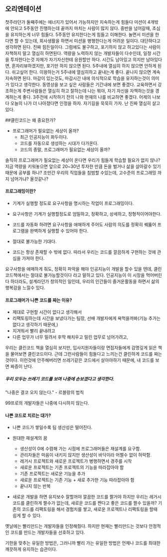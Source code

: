 ## 오리엔테이션 
첫주라던가 둘째주에는 에너지가 있어서 가능하지만 지속하는게 힘들다
미션이 4개밖에 안되고 5주동안 진행하는데 끝까지 마치는 사람이 많지 않다.
중반을 넘어갈때, 초심을 유지하는게 너무 힘들다. 5주동안 유지한다는게 힘들고 이해한다.
놀면서 미션을 한다면 할 수 있는데, 회사생활을 하면서 미션을 병행한다는게 어려운 일이다.
대단하다고 생각하면 된다. 진짜 힘든일이다. 그럼에도 불구하고, 포기하지 않고 하고있다는 사람이
자책하지 말고 열심히 하면된다. 역량을 노력하지 않는 개발자들이 다수인데,
일정 시간을 투자한다는것 자체가 자기자신한테 응원할만 하다. 
시간도 남아있고 의지만 남아있다면, 혼자리뷰하겠지만, 포기만 하지 않으면 된다.
5주내에 열심히 하지 않으면 안하게 된다. 쉬고싶어 한다. 이왕하는거 5주내에 열심히하고
끝내는게 좋다. 끝나지 않으면 계속 지속하면 된다.
마감이 있는것도, 마감시간 내에 의식적으로 학습을 유지하는것이 의미가 있다고 생각한다.
동영상을 보고 싶은 사람들은 기간내에 보면 좋겠다.
교육하면서 강조하는게 주변사람들은 열심히 하고 잘하는데 나는 뭐야,
자기 자신을 자책하는것을 경계하는게 좋다. 3주전에 시작하기 전의 나와 현재의 나를 비교하면 좋겠다.
어제의 나보다 오늘의 나가 더 나아졌다면 인정을 하자.
자기길을 묵묵히 가자. 난 진짜 열심히 살고 있다. 


##클린코드는 왜 중요한가?
- 프로그래머가 필요없는 세상이 올까?
    - 최근 인공지능이 화두이다.
    - 코드를 자동으로 생성하는 시대가 다가온다.
    - 코드의 종말, 프로그래머가 필요없는 세상이 올까?

솔직히 프로그래머가 필요없는 세상이 온다면 우리가 힘들게 학습할 필요가 없지 않나?
지금 역량을 키워놓으면 앞으로 20~30년 투자한 만큼 돈을 벌거나 삶을 살아갈수 있기때문에 공부를 하나?
조만간 우리의 직업들을 침범할 수있는데, 고수준의 프로그래밍 까지 넘어가냐? 올것같나?

#### 프로그래밍이란?
- 기계가 실행할 정도로 요구사항을 명시하는 작업이 프로그래밍이다.
- 요구사항은 기계가 실행할정도로 엄밀하고, 정확하고, 상세하고, 정형적이어야한다.


- 코드를 자동화 하려면 요구사항을 애매하게 주어도 사람의 의도를 정확히 꿰뚫어 프로그램을 완벽하게 실행할 수 있어야 한다.
- 절대로 불가능한 기대다.
- 코드는 항상 존재할 수 밖에 없다. 따라서 우리는 코드를 깔끔하게 구현하는 것에 관심을 가져야 한다.

요구사항을 애매하게 줘도, 정확히 파악을 해야 인공지능이 개발을 할수 있을 텐데, 클린코드책에서는 절대로 불가능할것이다 라고 말하고 있다.
인공지능이 이 시장을 먹어버린다 하더라도, 설계라던가 창의적인 일인데, 우리의 인간들이 즐거운활동을 하면서 삶의 행복감을 느낄수 있다.

#### 프로그래머가 나쁜 코드를 짜는 이유?
- 제대로 구현할 시간이 없다고 생각해서
- 리팩토링하는데 시간을 보냈다가는 팀장, 선배 개발자에게 욕먹을까봐(기능 추가는 없다고 생각하기 때문에,)
- 지겨워서 빨리 끝내려고
- 다른 업무가 너무 밀려서 후딱 해치우고 밀린 업무로 넘어가려고,

우리는 클린코드 책을 열심히 보지만, 입사지원자들이랑 면접자들에게 감명깊게 읽은 책을 물어보면 클린코드이다.
근데 그런사람들이 힘들다고 느끼는건 클린하게 코드를 짜는것이다.
이런것에 안주해버리면 쓰레기같은 코드에서 살아야하기 때문에, 내 코드를 보면 짜증이 난다.


##### 우리 모두는 쓰레기 코드를 보며 나중에 손보겠다고 생각한다.
"나중은 결코 오지 않는다." - 르블랑의 법칙

99프로의 개발자들은 나중에 다시하지 않는다.

#### 나쁜 코드로 치르는 대가?
- 나쁜 코드가 쌓일수록 팀 생산성은 떨어진다.


- 원대한 재설계의 꿈
    - 생산성이 0에 수렴해 가는 시점에 프로그래머들은 재설계를 요구함.
    - 관리자들은 마음이 내키지 않지만 생산성이 바닥이라 어쩔수 없이 허락함.
    - 레거시 프로젝트와 새로운 프로젝트가 병행하면서 경주를 시작
    - 새로운 프로젝트는 기존 프로젝트의 기능을 따라잡아야 함
    - 기존 프로젝트는 새로운 기능을 추가
    - 새로운 프로젝트는 기존 기능 + 새로 추가한 기능 따라잡아야 함
    - 끝나지 않는 반복
- 새로운 개발을 하면 유지보수 잘할꺼야 깔끔한 코드를 짤거야
하지만 우리는 레거시 코드를 클린하게 짤수가 없는데, 새로운 코드를 짠다고 좋은 코드를 짤수 있을까?
기존의 코드를 리팩토링을 해서 경험치를 쌓고, 새로운 프로젝트나 리팩토링을 할때 쉽게 할 수 있다.

옛날에는 빨리만드는 개발자들을 인정해줬다.
하지만 현재는 빨리만드는 것보다 안정적인 코드를 만드는 개발자들을 선호하고 있다.

기한을 맞추는 유일한 방법은,
그러니까 빨리 가는 유일한 방법은 언제나 코드를 최대한 깨끗하게 유지하는 습관이다.
